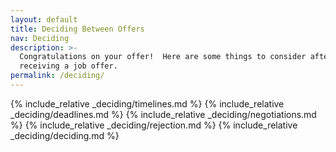 ```yaml
---
layout: default
title: Deciding Between Offers
nav: Deciding
description: >-
  Congratulations on your offer!  Here are some things to consider after 
  receiving a job offer.
permalink: /deciding/
---
```


{% include_relative _deciding/timelines.md %}
{% include_relative _deciding/deadlines.md %}
{% include_relative _deciding/negotiations.md %}
{% include_relative _deciding/rejection.md %}
{% include_relative _deciding/deciding.md %}